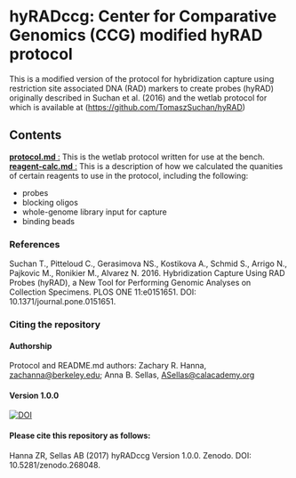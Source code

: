 # hyRADccg: Center for Comparative Genomics (CCG) modified hyRAD protocol  

This is a modified version of the protocol for hybridization capture using restriction site associated DNA (RAD) markers to create probes (hyRAD) originally described in Suchan et al. (2016) and the wetlab protocol for which is available at (https://github.com/TomaszSuchan/hyRAD)  

## Contents
[**protocol.md** :](protocol.md)
This is the wetlab protocol written for use at the bench.  
[**reagent-calc.md** :](reagent-calc.md)
This is a description of how we calculated the quanities of certain reagents to use in the protocol, including the following:  

* probes
* blocking oligos
* whole-genome library input for capture
* binding beads
  
### References
Suchan T., Pitteloud C., Gerasimova NS., Kostikova A., Schmid S., Arrigo N., Pajkovic M., Ronikier M., Alvarez N. 2016. Hybridization Capture Using RAD Probes (hyRAD), a New Tool for Performing Genomic Analyses on Collection Specimens. PLOS ONE 11:e0151651. DOI: 10.1371/journal.pone.0151651.  

### Citing the repository

#### Authorship

Protocol and README.md authors: Zachary R. Hanna, zachanna@berkeley.edu; Anna B. Sellas, ASellas@calacademy.org

#### Version 1.0.0
[![DOI](https://zenodo.org/badge/DOI/10.5281/zenodo.268048.svg)](https://doi.org/10.5281/zenodo.268048)

#### Please cite this repository as follows:  
Hanna ZR, Sellas AB (2017) hyRADccg Version 1.0.0. Zenodo. DOI: 10.5281/zenodo.268048.  
